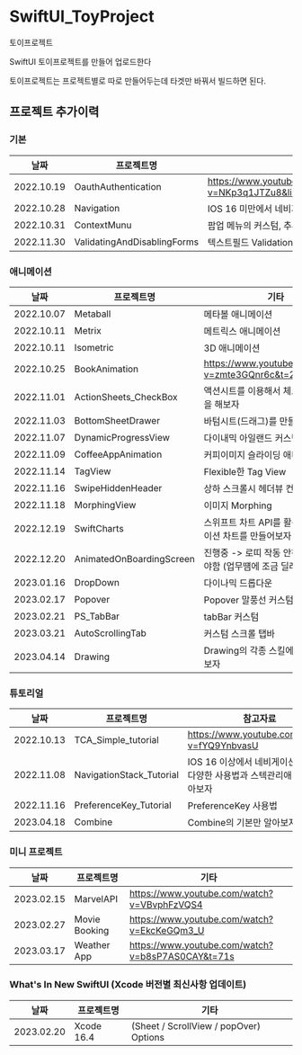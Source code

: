 # SwiftUI_ToyProject

토이프로젝트

SwiftUI 토이프로젝트를 만들어 업로드한다

토이프로젝트는 프로젝트별로 따로 만들어두는데 타겟만 바꿔서 빌드하면 된다.

## 프로젝트 추가이력

### 기본

| 날짜  | 프로젝트명 | 기타 |
| ------ | ------ | ------ |
| 2022.10.19 | OauthAuthentication | https://www.youtube.com/watch?v=NKp3q1JTZu8&list=PLgOlaPUIbynqyJHiTEv7CFaXd8g5jtogT&index=44 |
| 2022.10.28 | Navigation | IOS 16 미만에서 네비게이션 링크의 다양한 사용법과 스텍관리애 대하여 알아보자 |
| 2022.10.31 | ContextMunu | 팝업 메뉴의 커스텀, 추후 프로젝트에 활용할 수 있음 |
| 2022.11.30 | ValidatingAndDisablingForms | 텍스트필드 Validation |

### 애니메이션

| 날짜  | 프로젝트명 | 기타 |
| ------ | ------ | ------ |
| 2022.10.07 | Metaball | 메타볼 애니메이션 |
| 2022.10.11 | Metrix | 메트릭스 애니메이션 |
| 2022.10.11 | Isometric | 3D 애니메이션 |
| 2022.10.25 | BookAnimation | https://www.youtube.com/watch?v=zmte3GQnr6c&t=22s |
| 2022.11.01 | ActionSheets_CheckBox | 액션시트를 이용해서 체크박스 커스텀을 해보자 |
| 2022.11.03 | BottomSheetDrawer | 바텀시트(드래그)를 만들어보자 |
| 2022.11.07 | DynamicProgressView | 다이내믹 아일랜드 커스텀 |
| 2022.11.09 | CoffeeAppAnimation | 커피이미지 슬라이딩 애니메이션 |
| 2022.11.14 | TagView | Flexible한 Tag View |
| 2022.11.16 | SwipeHiddenHeader | 상하 스크롤시 헤더뷰 컨트롤 |
| 2022.11.18 | MorphingView | 이미지 Morphing |
| 2022.12.19 | SwiftCharts | 스위프트 차트 API를 활용하여 에니메이션 차트를 만들어보자 |
| 2022.12.20 | AnimatedOnBoardingScreen | 진행중 -> 로띠 작동 안하는것 해결해야함 (업무떔에 조금 딜레이) |
| 2023.01.16 | DropDown | 다이나믹 드롭다운 |
| 2023.02.17 | Popover | Popover 말풍선 커스텀 |
| 2023.02.21 | PS_TabBar | tabBar 커스텀 |
| 2023.03.21 | AutoScrollingTab | 커스텀 스크롤 탭바 |
| 2023.04.14 | Drawing | Drawing의 각종 스킬에 대하여 알아보자 |

### 튜토리얼

| 날짜  | 프로젝트명 | 참고자료 |
| ------ | ------ | ------ |
| 2022.10.13 | TCA_Simple_tutorial | https://www.youtube.com/watch?v=fYQ9YnbvasU |
| 2022.11.08 | NavigationStack_Tutorial | IOS 16 이상에서 네비게이션 스택의 다양한 사용법과 스텍관리애 대하여 알아보자 |
| 2022.11.16 | PreferenceKey_Tutorial | PreferenceKey 사용법 |
| 2023.04.18 | Combine | Combine의 기본만 알아보자 |

### 미니 프로젝트

| 날짜  | 프로젝트명 | 기타 |
| ------ | ------ | ------ |
| 2023.02.15 | MarvelAPI | https://www.youtube.com/watch?v=VBvphFzVQS4 |
| 2023.02.27 | Movie Booking | https://www.youtube.com/watch?v=EkcKeGQm3_U |
| 2023.03.17 | Weather App | https://www.youtube.com/watch?v=b8sP7AS0CAY&t=71s |

### What's In New SwiftUI (Xcode 버전별 최신사항 업데이트)

| 날짜  | 프로젝트명 | 기타 |
| ------ | ------ | ------ |
| 2023.02.20 | Xcode 16.4 | (Sheet / ScrollView / popOver) Options |
